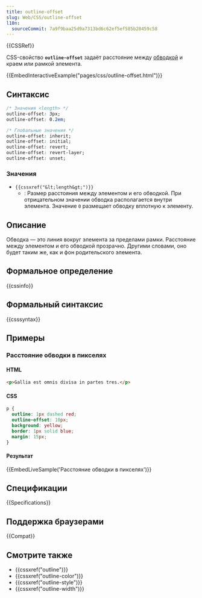 ```yaml
---
title: outline-offset
slug: Web/CSS/outline-offset
l10n:
  sourceCommit: 7a9f9baa25d9a7313bd6c62ef5ef585b28459c58
---
```


{{CSSRef}}

CSS-свойство **`outline-offset`** задаёт расстояние между [обводкой](/ru/docs/Web/CSS/outline) и краем или рамкой элемента.

{{EmbedInteractiveExample("pages/css/outline-offset.html")}}

## Синтаксис

```css
/* Значения <length> */
outline-offset: 3px;
outline-offset: 0.2em;

/* Глобальные значения */
outline-offset: inherit;
outline-offset: initial;
outline-offset: revert;
outline-offset: revert-layer;
outline-offset: unset;
```

### Значения

- `{{cssxref("&lt;length&gt;")}}`
  - : Размер расстояния между элементом и его обводкой. При отрицательном значении обводка располагается внутри элемента. Значение `0` размещает обводку вплотную к элементу.

## Описание

Обводка — это линия вокруг элемента за пределами рамки. Расстояние между элементом и его обводкой прозрачно. Другими словами, оно будет таким же, как и фон родительского элемента.

## Формальное определение

{{cssinfo}}

## Формальный синтаксис

{{csssyntax}}

## Примеры

### Расстояние обводки в пикселях

#### HTML

```html
<p>Gallia est omnis divisa in partes tres.</p>
```

#### CSS

```css
p {
  outline: 1px dashed red;
  outline-offset: 10px;
  background: yellow;
  border: 1px solid blue;
  margin: 15px;
}
```

#### Результат

{{EmbedLiveSample('Расстояние обводки в пикселях')}}

## Спецификации

{{Specifications}}

## Поддержка браузерами

{{Compat}}

## Смотрите также

- {{cssxref("outline")}}
- {{cssxref("outline-color")}}
- {{cssxref("outline-style")}}
- {{cssxref("outline-width")}}
